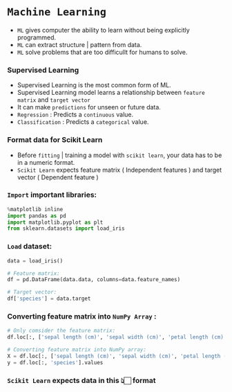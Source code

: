 # `Machine Learning`

- `ML` gives computer the ability to learn without being explicitly programmed.
- `ML` can extract structure | pattern from data. 
- `ML` solve problems that are too difficullt for humans to solve.

### Supervised Learning

- Supervised Learning is the most common form of ML.
- Supervised Learning model learns a relationship between `feature matrix` and `target vector`
- It can make `predictions` for unseen or future data.
- `Regression` : Predicts a `continuous` value.
- `Classification` : Predicts a `categorical` value.

### Format data for Scikit Learn

- Before `fitting` | training a model with `scikit learn`, your data has to be in a numeric format.
- `Scikit Learn` expects feature matrix ( Independent features ) and target vector ( Dependent feature )

### `Import` important libraries:
```python
%matplotlib inline
import pandas as pd
import matplotlib.pyplot as plt
from sklearn.datasets import load_iris
```

### `Load` dataset:
```python
data = load_iris()

# Feature matrix:
df = pd.DataFrame(data.data, columns=data.feature_names) 

# Target vector:
df['species'] = data.target
```

### Converting feature matrix into `NumPy Array` :
```python
# Only comsider the feature matrix:
df.loc[:, ['sepal length (cm)', 'sepal width (cm)', 'petal length (cm)', 'petal width (cm)']]

# Converting feature matrix into NumPy array:
X = df.loc[:, ['sepal length (cm)', 'sepal width (cm)', 'petal length (cm)', 'petal width (cm)']].values
y = df.loc[:, 'species'].values
```

### `Scikit Learn` expects data in this 👆🏻 format 
